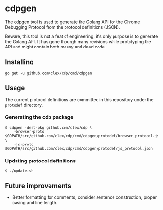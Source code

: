 # cdpgen

The cdpgen tool is used to generate the Golang API for the Chrome Debugging Protocol from the protocol definitions (JSON).

Beware, this tool is not a feat of engineering, it's only purpose is to generate the Golang API. It has gone thourgh many revisions while prototyping the API and might contain both messy and dead code.

## Installing

```console
go get -u github.com/clex/cdp/cmd/cdpgen
```

## Usage

The current protocol definitions are committed in this repository under the `protodef` directory.

### Generating the cdp package

```console
$ cdpgen -dest-pkg github.com/clex/cdp \
    -browser-proto $GOPATH/src/github.com/clex/cdp/cmd/cdpgen/protodef/browser_protocol.json \
    -js-proto $GOPATH/src/github.com/clex/cdp/cmd/cdpgen/protodef/js_protocol.json
```

### Updating protocol definitions

```console
$ ./update.sh
```

## Future improvements

- Better formatting for comments, consider sentence construction, proper casing and line length.
